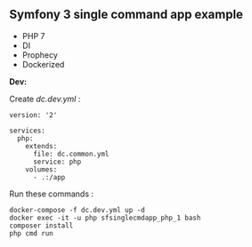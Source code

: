 Symfony 3 single command app example
-------------

- PHP 7
- DI
- Prophecy
- Dockerized

**Dev:**

Create *dc.dev.yml* :
```
version: '2'

services:
  php:
    extends:
      file: dc.common.yml
      service: php
    volumes:
      - .:/app
```
Run these commands :
```
docker-compose -f dc.dev.yml up -d
docker exec -it -u php sfsinglecmdapp_php_1 bash
composer install
php cmd run
```
